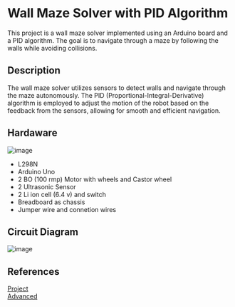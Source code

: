 # Wall Maze Solver with PID Algorithm

This project is a wall maze solver implemented using an Arduino board and a PID algorithm. The goal is to navigate through a maze by following the walls while avoiding collisions.

## Description

The wall maze solver utilizes sensors to detect walls and navigate through the maze autonomously. The PID (Proportional-Integral-Derivative) algorithm is employed to adjust the motion of the robot based on the feedback from the sensors, allowing for smooth and efficient navigation.

## Hardaware
![image](https://github.com/user-attachments/assets/ac79a3c3-0f7b-4271-8e55-50cf33d4cd81)

- L298N
- Arduino Uno
- 2 BO (100 rmp) Motor with wheels and Castor wheel
- 2 Ultrasonic Sensor
- 2 Li ion cell (6.4 v) and switch
- Breadboard as chassis
- Jumper wire and connetion wires

## Circuit Diagram
![image](https://github.com/user-attachments/assets/9cbf6bb5-a2bd-4250-9f7c-0eaa63b1a2bf)

## References
[Project](https://www.instructables.com/Maze-Solving-Robot-MicroMouse-Wall-Following-Robot/)
<br>
[Advanced](https://www.instructables.com/Micro-Mouse-for-Beginnersth/)

